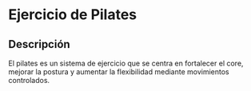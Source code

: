 # Ejercicio de Pilates

## Descripción
El pilates es un sistema de ejercicio que se centra en fortalecer el core, mejorar la postura y aumentar la flexibilidad mediante movimientos controlados.